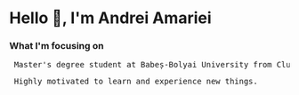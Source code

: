 
<h1> Hello 👋, I'm Andrei Amariei </h1>

<h3> What I'm focusing on </h3>

<pre> Master's degree student at Babeș-Bolyai University from Cluj-Napoca, seeking a Frontend Software Developer position. </pre>

<pre> Highly motivated to learn and experience new things. </pre>
